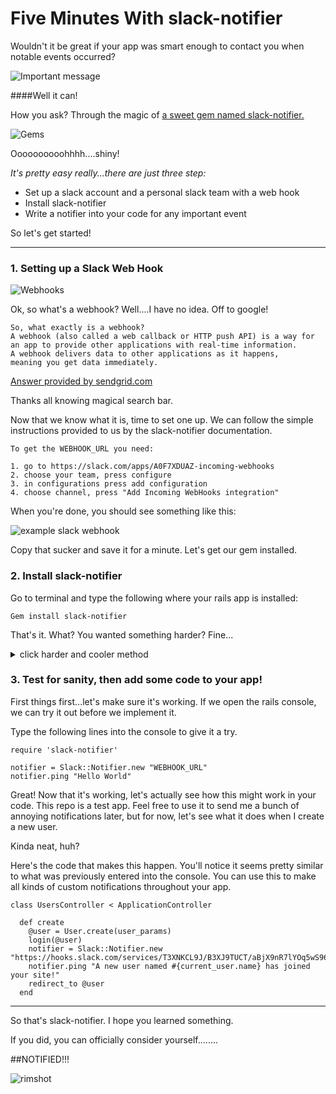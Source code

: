 # Five Minutes With slack-notifier


Wouldn't it be great if your app was smart enough to contact you when notable events occurred?

![Important message](https://i.imgur.com/keViLUo.png)

####Well it can!

How you ask?  Through the magic of [a sweet gem named slack-notifier.](https://github.com/stevenosloan/slack-notifier)

![Gems](http://www.whereoware.com/blog/wp-content/uploads/Colorful-Gems.jpg)

Oooooooooohhhh....shiny!

*It's pretty easy really...there are just three step:*

* Set up a slack account and a personal slack team with a web hook
* Install slack-notifier
* Write a notifier into your code for any important event

So let's get started!

---

### 1. Setting up a Slack Web Hook

![Webhooks](https://abdelkrim.files.wordpress.com/2014/02/aaarr-webhooks-pirate.gif)

Ok, so what's a webhook?  Well....I have no idea.  Off to google!

```
So, what exactly is a webhook? 
A webhook (also called a web callback or HTTP push API) is a way for 
an app to provide other applications with real-time information. 
A webhook delivers data to other applications as it happens, 
meaning you get data immediately.
```

[Answer provided by sendgrid.com](https://sendgrid.com/blog/whats-webhook/)

Thanks all knowing magical search bar.  

Now that we know what it is, time to set one up.  We can follow the simple instructions provided to us by the slack-notifier documentation.

```
To get the WEBHOOK_URL you need:

1. go to https://slack.com/apps/A0F7XDUAZ-incoming-webhooks
2. choose your team, press configure
3. in configurations press add configuration
4. choose channel, press "Add Incoming WebHooks integration"
```

When you're done, you should see something like this:

![example slack webhook](https://i.imgur.com/b3bA0zR.png)

Copy that sucker and save it for a minute.  Let's get our gem installed.

### 2. Install slack-notifier

Go to terminal and type the following where your rails app is installed:

```
Gem install slack-notifier
```

That's it.  What?  You wanted something harder?  Fine...

<details><summary>click harder and cooler method</summary>
```
Just kidding...that's seriously it.  Move on.  Take the easy win.
```
</details>

### 3. Test for sanity, then add some code to your app!

First things first...let's make sure it's working.  If we open the rails console, we can try it out before we implement it.

Type the following lines into the console to give it a try.

```
require 'slack-notifier'

notifier = Slack::Notifier.new "WEBHOOK_URL"
notifier.ping "Hello World"
```

Great!  Now that it's working, let's actually see how this might work in your code.  This repo is a test app.  Feel free to use it to send me a bunch of annoying notifications later, but for now, let's see what it does when I create a new user.

Kinda neat, huh?

Here's the code that makes this happen.  You'll notice it seems pretty similar to what was previously entered into the console.  You can use this to make all kinds of custom notifications throughout your app.  

```
class UsersController < ApplicationController

  def create
    @user = User.create(user_params)
    login(@user)
    notifier = Slack::Notifier.new "https://hooks.slack.com/services/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"
    notifier.ping "A new user named #{current_user.name} has joined your site!"
    redirect_to @user
  end
  ```
  ---
  
  So that's slack-notifier.  I hope you learned something.
  
  If you did, you can officially consider yourself........
  
  ##NOTIFIED!!!
  
  ![rimshot](https://media.giphy.com/media/cD7PLGE1KWOhG/giphy.gif)
